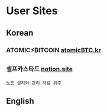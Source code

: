 # User Sites

## Korean

### ATOMIC⚡️₿ITCOIN [atomicBTC.kr](atomicBTC.kr)  
  
### 셀프카스타드 [notion.site](https://florentine-porkpie-563.notion.site/2e905cab90ae4a979711ec40bbb85d64?v=7c329be91bd44a03928fcfa3ed4c3fe4)  
	노드 설치와 관리 자료 위주
### 

## English
